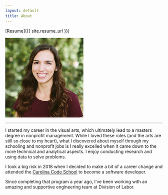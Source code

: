```yaml
---
layout: default
title: About
---
```


[Resume]({{ site.resume_url }})

![Me](/assets/my_photo.jpg)
* * *
I started my career in the visual arts, which ultimately lead to a masters degree in nonprofit management. While I loved these roles (and the arts are still so close to my heart), what I discovered about myself through my schooling and nonprofit jobs is I really excelled when it came down to the more technical and analytical aspects. I enjoy conducting research and using data to solve problems.

I took a big risk in 2018 when I decided to make a bit of a career change and attended the [Carolina Code School](https://carolinacodeschool.org/) to become a software developer.

Since completing that program a year ago, I’ve been working with an amazing and supportive engineering team at Division of Labor.
